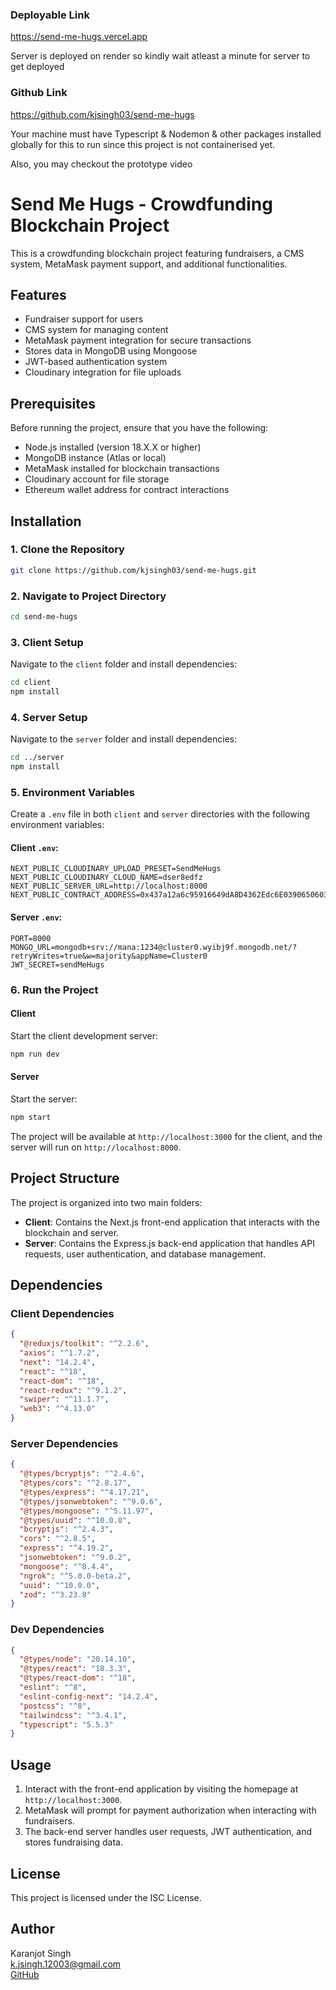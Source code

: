 ### Deployable Link

https://send-me-hugs.vercel.app

Server is deployed on render so kindly wait atleast a minute for server to get deployed

### Github Link

https://github.com/kjsingh03/send-me-hugs

Your machine must have Typescript & Nodemon & other packages installed globally for this to run since this project is not containerised yet.

Also, you may checkout the prototype video


# Send Me Hugs - Crowdfunding Blockchain Project

This is a crowdfunding blockchain project featuring fundraisers, a CMS system, MetaMask payment support, and additional functionalities.

## Features

- Fundraiser support for users
- CMS system for managing content
- MetaMask payment integration for secure transactions
- Stores data in MongoDB using Mongoose
- JWT-based authentication system
- Cloudinary integration for file uploads

## Prerequisites

Before running the project, ensure that you have the following:

- Node.js installed (version 18.X.X or higher)
- MongoDB instance (Atlas or local)
- MetaMask installed for blockchain transactions
- Cloudinary account for file storage
- Ethereum wallet address for contract interactions

## Installation

### 1. Clone the Repository

```bash
git clone https://github.com/kjsingh03/send-me-hugs.git
```

### 2. Navigate to Project Directory

```bash
cd send-me-hugs
```

### 3. Client Setup

Navigate to the `client` folder and install dependencies:

```bash
cd client
npm install
```

### 4. Server Setup

Navigate to the `server` folder and install dependencies:

```bash
cd ../server
npm install
```

### 5. Environment Variables

Create a `.env` file in both `client` and `server` directories with the following environment variables:

#### Client `.env`:
```plaintext
NEXT_PUBLIC_CLOUDINARY_UPLOAD_PRESET=SendMeHugs
NEXT_PUBLIC_CLOUDINARY_CLOUD_NAME=dser8edfz
NEXT_PUBLIC_SERVER_URL=http://localhost:8000
NEXT_PUBLIC_CONTRACT_ADDRESS=0x437a12a6c95916649dA8D4362Edc6E0390650603
```

#### Server `.env`:
```plaintext
PORT=8000
MONGO_URL=mongodb+srv://mana:1234@cluster0.wyibj9f.mongodb.net/?retryWrites=true&w=majority&appName=Cluster0
JWT_SECRET=sendMeHugs
```

### 6. Run the Project

#### Client
Start the client development server:

```bash
npm run dev
```

#### Server
Start the server:

```bash
npm start
```

The project will be available at `http://localhost:3000` for the client, and the server will run on `http://localhost:8000`.

## Project Structure

The project is organized into two main folders:

- **Client**: Contains the Next.js front-end application that interacts with the blockchain and server.
- **Server**: Contains the Express.js back-end application that handles API requests, user authentication, and database management.

## Dependencies

### Client Dependencies
```json
{
  "@reduxjs/toolkit": "^2.2.6",
  "axios": "^1.7.2",
  "next": "14.2.4",
  "react": "^18",
  "react-dom": "^18",
  "react-redux": "^9.1.2",
  "swiper": "^11.1.7",
  "web3": "^4.13.0"
}
```

### Server Dependencies
```json
{
  "@types/bcryptjs": "^2.4.6",
  "@types/cors": "^2.8.17",
  "@types/express": "^4.17.21",
  "@types/jsonwebtoken": "^9.0.6",
  "@types/mongoose": "^5.11.97",
  "@types/uuid": "^10.0.0",
  "bcryptjs": "^2.4.3",
  "cors": "^2.8.5",
  "express": "^4.19.2",
  "jsonwebtoken": "^9.0.2",
  "mongoose": "^8.4.4",
  "ngrok": "^5.0.0-beta.2",
  "uuid": "^10.0.0",
  "zod": "^3.23.8"
}
```

### Dev Dependencies
```json
{
  "@types/node": "20.14.10",
  "@types/react": "18.3.3",
  "@types/react-dom": "^18",
  "eslint": "^8",
  "eslint-config-next": "14.2.4",
  "postcss": "^8",
  "tailwindcss": "^3.4.1",
  "typescript": "5.5.3"
}
```

## Usage

1. Interact with the front-end application by visiting the homepage at `http://localhost:3000`.
2. MetaMask will prompt for payment authorization when interacting with fundraisers.
3. The back-end server handles user requests, JWT authentication, and stores fundraising data.

## License

This project is licensed under the ISC License.

## Author

Karanjot Singh  
k.jsingh.12003@gmail.com  
[GitHub](https://github.com/kjsingh03)

